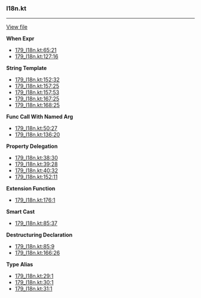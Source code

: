 ### I18n.kt
---
[View file](../files/179_I18n.kt)

**When Expr**

 - [179_I18n.kt:65:21](../files/179_I18n.kt#L65)
 - [179_I18n.kt:127:16](../files/179_I18n.kt#L127)

**String Template**

 - [179_I18n.kt:152:32](../files/179_I18n.kt#L152)
 - [179_I18n.kt:157:25](../files/179_I18n.kt#L157)
 - [179_I18n.kt:157:53](../files/179_I18n.kt#L157)
 - [179_I18n.kt:167:25](../files/179_I18n.kt#L167)
 - [179_I18n.kt:168:25](../files/179_I18n.kt#L168)

**Func Call With Named Arg**

 - [179_I18n.kt:50:27](../files/179_I18n.kt#L50)
 - [179_I18n.kt:136:20](../files/179_I18n.kt#L136)

**Property Delegation**

 - [179_I18n.kt:38:30](../files/179_I18n.kt#L38)
 - [179_I18n.kt:39:28](../files/179_I18n.kt#L39)
 - [179_I18n.kt:40:32](../files/179_I18n.kt#L40)
 - [179_I18n.kt:152:11](../files/179_I18n.kt#L152)

**Extension Function**

 - [179_I18n.kt:176:1](../files/179_I18n.kt#L176)

**Smart Cast**

 - [179_I18n.kt:85:37](../files/179_I18n.kt#L85)

**Destructuring Declaration**

 - [179_I18n.kt:85:9](../files/179_I18n.kt#L85)
 - [179_I18n.kt:166:26](../files/179_I18n.kt#L166)

**Type Alias**

 - [179_I18n.kt:29:1](../files/179_I18n.kt#L29)
 - [179_I18n.kt:30:1](../files/179_I18n.kt#L30)
 - [179_I18n.kt:31:1](../files/179_I18n.kt#L31)

